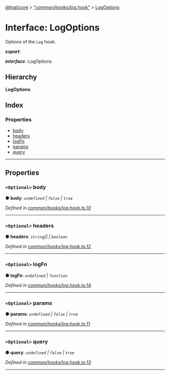 [@foal/core](../README.md) > ["common/hooks/log.hook"](../modules/_common_hooks_log_hook_.md) > [LogOptions](../interfaces/_common_hooks_log_hook_.logoptions.md)

# Interface: LogOptions

Options of the `Log` hook.

*__export__*: 

*__interface__*: LogOptions

## Hierarchy

**LogOptions**

## Index

### Properties

* [body](_common_hooks_log_hook_.logoptions.md#body)
* [headers](_common_hooks_log_hook_.logoptions.md#headers)
* [logFn](_common_hooks_log_hook_.logoptions.md#logfn)
* [params](_common_hooks_log_hook_.logoptions.md#params)
* [query](_common_hooks_log_hook_.logoptions.md#query)

---

## Properties

<a id="body"></a>

### `<Optional>` body

**● body**: *`undefined` \| `false` \| `true`*

*Defined in [common/hooks/log.hook.ts:10](https://github.com/FoalTS/foal/blob/aac11366/packages/core/src/common/hooks/log.hook.ts#L10)*

___
<a id="headers"></a>

### `<Optional>` headers

**● headers**: *`string`[] \| `boolean`*

*Defined in [common/hooks/log.hook.ts:12](https://github.com/FoalTS/foal/blob/aac11366/packages/core/src/common/hooks/log.hook.ts#L12)*

___
<a id="logfn"></a>

### `<Optional>` logFn

**● logFn**: *`undefined` \| `function`*

*Defined in [common/hooks/log.hook.ts:14](https://github.com/FoalTS/foal/blob/aac11366/packages/core/src/common/hooks/log.hook.ts#L14)*

___
<a id="params"></a>

### `<Optional>` params

**● params**: *`undefined` \| `false` \| `true`*

*Defined in [common/hooks/log.hook.ts:11](https://github.com/FoalTS/foal/blob/aac11366/packages/core/src/common/hooks/log.hook.ts#L11)*

___
<a id="query"></a>

### `<Optional>` query

**● query**: *`undefined` \| `false` \| `true`*

*Defined in [common/hooks/log.hook.ts:13](https://github.com/FoalTS/foal/blob/aac11366/packages/core/src/common/hooks/log.hook.ts#L13)*

___

